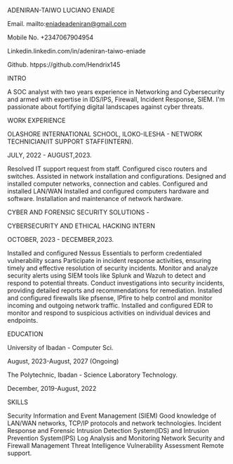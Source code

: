 ADENIRAN-TAIWO LUCIANO ENIADE

Email. mailto:eniadeadeniran@gmail.com

Mobile No. +2347067904954

Linkedin.linkedin.com/in/adeniran-taiwo-eniade

Github.  htpps://github.com/Hendrix145

INTRO

 A SOC analyst with two years experience in Networking and Cybersecurity and armed with expertise in IDS/IPS, Firewall, Incident Response, SIEM. I'm passionate about fortifying digital landscapes against cyber threats.
 
WORK EXPERIENCE

OLASHORE INTERNATIONAL SCHOOL, ILOKO-ILESHA - NETWORK TECHNICIAN/IT SUPPORT STAFF(INTERN).

JULY, 2022 - AUGUST,2023.

Resolved IT support request from staff.
Configured cisco routers and switches.
Assisted in network installation and configurations.
Designed and installed computer networks, connection and cables.
Configured and installed LAN/WAN 
Installed and configured computers hardware and software.
Installation and maintenance of network hardware.

CYBER AND FORENSIC SECURITY SOLUTIONS -

 CYBERSECURITY AND ETHICAL HACKING INTERN
 
OCTOBER, 2023 - DECEMBER,2023.

Installed and configured Nessus Essentials to perform credentialed vulnerability scans 
Participate in incident response activities, ensuring timely and effective resolution of security incidents.
Monitor and analyze security alerts using SIEM tools like Splunk and Wazuh to detect and respond to potential threats.
Conduct investigations into security incidents, providing detailed reports and recommendations for remediation.
Installed and configured firewalls like pfsense, IPfire to help control and monitor incoming and outgoing network traffic.
Installed and configured EDR to monitor and respond to suspicious activities on individual devices and endpoints.

EDUCATION

University of Ibadan - Computer Sci.

August, 2023-August, 2027
(Ongoing)

The Polytechnic, Ibadan - Science Laboratory Technology.

December, 2019-August, 2022

SKILLS

Security Information and Event Management (SIEM)
Good knowledge of LAN/WAN networks, TCP/IP protocols and network technologies.
Incident Response and Forensic
Intrusion Detection System(IDS) and Intrusion Prevention System(IPS)
Log Analysis and Monitoring
Network Security and Firewall Management
Threat Intelligence
Vulnerability Assessment
Remote support.

